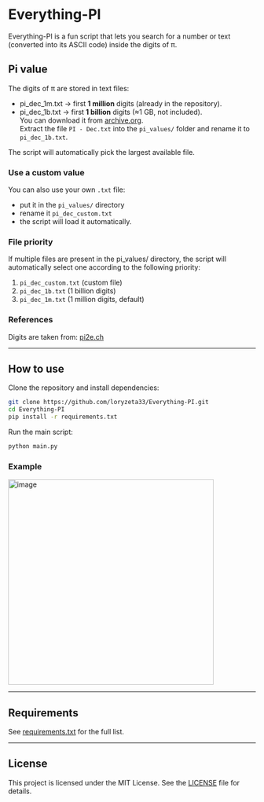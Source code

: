# Everything-PI

Everything-PI is a fun script that lets you search for a number or text (converted into its ASCII code) inside the digits of π.

## Pi value

The digits of π are stored in text files:
 - pi_dec_1m.txt → first **1 million** digits (already in the repository).
 - pi_dec_1b.txt → first **1 billion** digits (≈1 GB, not included).
<br>You can download it from [archive.org](https://archive.org/download/Math_Constants/Pi.zip).
<br>Extract the file `PI - Dec.txt` into the `pi_values/` folder and rename it to `pi_dec_1b.txt`.

The script will automatically pick the largest available file.

### Use a custom value

You can also use your own `.txt` file:
 - put it in the `pi_values/` directory
 - rename it `pi_dec_custom.txt`
 - the script will load it automatically.

### File priority

If multiple files are present in the pi_values/ directory, the script will automatically select one according to the following priority:
 1.	`pi_dec_custom.txt` (custom file)
 2.	`pi_dec_1b.txt` (1 billion digits)
 3.	`pi_dec_1m.txt` (1 million digits, default)

### References

Digits are taken from: [pi2e.ch](https://pi2e.ch/blog/2017/03/10/pi-digits-download/)

---

## How to use

Clone the repository and install dependencies:

```bash
git clone https://github.com/loryzeta33/Everything-PI.git
cd Everything-PI
pip install -r requirements.txt
```

Run the main script:

```bash
python main.py
```

### Example

<img width="418" alt="image" src="https://user-images.githubusercontent.com/73521240/233862094-e5e9d992-773c-4b51-bf90-b1e56c7f21e5.png">

---

## Requirements

See [requirements.txt](requirements.txt) for the full list.

---

## License

This project is licensed under the MIT License. See the [LICENSE](LICENSE) file for details.